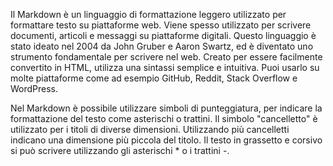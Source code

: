 <!-- @format -->

Il Markdown è un linguaggio di formattazione leggero utilizzato per formattare testo su piattaforme web.
Viene spesso utilizzato per scrivere documenti, articoli e messaggi su piattaforme digitali.
Questo linguaggio è stato ideato nel 2004 da John Gruber e Aaron Swartz, ed è diventato uno strumento fondamentale
per scrivere nel web.
Creato per essere facilmente convertito in HTML, utilizza una sintassi semplice e intuitiva.
Puoi usarlo su molte piattaforme come ad esempio GitHub, Reddit, Stack Overflow e WordPress.

Nel Markdown è possibile utilizzare simboli di punteggiatura, per indicare la formattazione del testo come asterischi o trattini.
Il simbolo "cancelletto" è utilizzato per i titoli di diverse dimensioni.
Utilizzando più cancelletti indicano una dimensione più piccola del titolo.
Il testo in grassetto e corsivo si può scrivere utilizzando gli asterischi \* o i trattini -.
